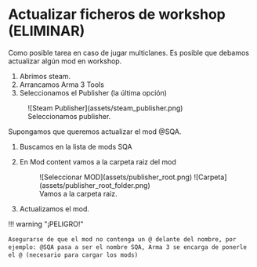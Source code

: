 # Actualizar ficheros de workshop (ELIMINAR)

Como posible tarea en caso de jugar multiclanes. Es posible que debamos actualizar algún mod en workshop.

1. Abrimos steam.
2. Arrancamos Arma 3 Tools
3. Seleccionamos el Publisher (la última opción)

<figure markdown>
  ![Steam Publisher](assets/steam_publisher.png)
  <figcaption>Seleccionamos publisher.</figcaption>
</figure>

Supongamos que queremos actualizar el mod @SQA.

1. Buscamos en la lista de mods SQA
2. En Mod content vamos a la carpeta raiz del mod

    <figure markdown>
        ![Seleccionar MOD](assets/publisher_root.png)
        ![Carpeta](assets/publisher_root_folder.png)

    <figcaption>Vamos a la carpeta raiz.</figcaption>
    </figure>

3. Actualizamos el mod.

!!! warning "¡PELIGRO!"

    Asegurarse de que el mod no contenga un @ delante del nombre, por ejemplo: @SQA pasa a ser el nombre SQA, Arma 3 se encarga de ponerle el @ (necesario para cargar los mods)